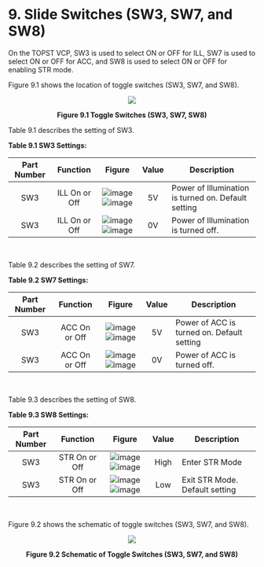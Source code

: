 # 9. Slide Switches (SW3, SW7, and SW8)


On the TOPST VCP, SW3 is used to select ON or OFF for ILL, SW7 is used to select ON or OFF for ACC, and SW8 is used to select ON or OFF for enabling STR mode.  

Figure 9.1 shows the location of toggle switches (SW3, SW7, and SW8).
<p align="center"><img src="https://github.com/topst-development/Documentation/assets/161264431/3fe1cc21-8f02-44f5-aca6-c6e6ce03f57a"></p>
<p align="center"><strong>Figure 9.1 Toggle Switches (SW3, SW7, SW8)</strong></p>

Table 9.1 describes the setting of SW3.  

**Table 9.1 SW3 Settings:**  

|  Part Number             | Function       | Figure       | Value       | Description                        |
|:------------------------:|:--------------:|:------------:|:-----------:|------------------------------------|
|SW3|ILL On or Off|![image](https://github.com/topst-development/Documentation/assets/161264431/ef247667-8d57-4cbd-92e9-24ce78e3c606)![image](https://github.com/Topst-Dev/Documentation/assets/161264431/86f1869c-499f-44b4-9fcb-5b493106b22d)|5V|Power of Illumination is turned on. Default setting|
| SW3 | ILL On or Off | ![image](https://github.com/topst-development/Documentation/assets/161264431/aff3f2f8-8aec-4387-a6bd-216cb32fc7c2)![image](https://github.com/topst-development/Documentation/assets/161264431/ed751bbc-e4a0-473d-85ef-d6fd4972b149) | 0V | Power of Illumination is turned off. |  

<br/>

Table 9.2 describes the setting of SW7.  

**Table 9.2 SW7 Settings:**  

|  Part Number             | Function       | Figure       | Value       | Description                        |
|:------------------------:|:--------------:|:------------:|:-----------:|------------------------------------|
|SW3|ACC On or Off|![image](https://github.com/topst-development/Documentation/assets/161264431/9bae2841-187c-49f7-a42a-2d510f6ee408) ![image](https://github.com/Topst-Dev/Documentation/assets/161264431/1cb1d0ac-8e0e-437d-b29d-1c2693fa5a82)|5V|Power of ACC is turned on. Default setting|
| SW3 | ACC On or Off | ![image](https://github.com/topst-development/Documentation/assets/161264431/f4c0a8ff-b163-4aee-b12b-106c1464d499)![image](https://github.com/topst-development/Documentation/assets/161264431/2c1eacc1-2e42-4212-8033-3bbab3551a18) | 0V | Power of ACC is turned off. |  

<br/>

Table 9.3 describes the setting of SW8.  

**Table 9.3 SW8 Settings:**  

|  Part Number             | Function       | Figure       | Value       | Description                        |
|:------------------------:|:--------------:|:------------:|:-----------:|------------------------------------|
|SW3|STR On or Off|![image](https://github.com/topst-development/Documentation/assets/161264431/6d940fb4-9ffa-4554-8a97-c42d10d3b1cf) ![image](https://github.com/Topst-Dev/Documentation/assets/161264431/0cea05f2-83ee-4be0-aeed-f6b8b59a2b01)|High|Enter STR Mode|
| SW3 | STR On or Off | ![image](https://github.com/topst-development/Documentation/assets/161264431/8b0b4706-2639-4b91-8048-f72437fc93bd)![image](https://github.com/topst-development/Documentation/assets/161264431/4237506f-8608-4991-94a2-cdc77fdec165)| Low | Exit STR Mode. Default setting|  

<br/>

Figure 9.2 shows the schematic of toggle switches (SW3, SW7, and SW8).
<p align="center"><img src="https://github.com/topst-development/Documentation/assets/161264431/0e4ced66-af96-454a-b46c-affba0bcb53f"></p>
<p align="center"><strong>Figure 9.2 Schematic of Toggle Switches (SW3, SW7, and SW8)</strong></p>
